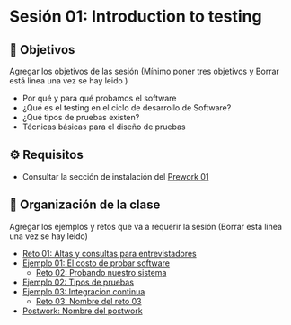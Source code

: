 
# Sesión 01: Introduction to testing
## :dart: Objetivos

Agregar los objetivos de las sesión (Mínimo poner tres objetivos y Borrar está linea una vez se hay leido )

- Por qué y para qué probamos el software
- ¿Qué es el testing en el ciclo de desarrollo de Software? 
- ¿Qué tipos de pruebas existen? 
- Técnicas básicas para el diseño de pruebas


## ⚙ Requisitos

+ Consultar la sección de instalación del [Prework 01](https://docs.google.com/document/d/1Ef_JNE6lkb8nj9YtP3EKsdrt0jUSoFgQu8zueqXlEWc/edit?usp=sharing)


## 📂 Organización de la clase

Agregar los ejemplos y retos que va a requerir la sesión (Borrar está linea una vez se hay leido)

- [Reto 01: Altas y consultas para entrevistadores](./Reto-01)
- [Ejemplo 01:  El costo de probar software](./Ejemplo-01)
    - [Reto 02: Probando nuestro sistema](./Reto-02)
- [Ejemplo 02: Tipos de pruebas](./Ejemplo-02)
- [Ejemplo 03: Integracion continua](./Ejemplo-03)
    - [Reto 03: Nombre del reto 03](./Reto-03/README.md)
- [Postwork: Nombre del postwork](./Postwork/README.md)




